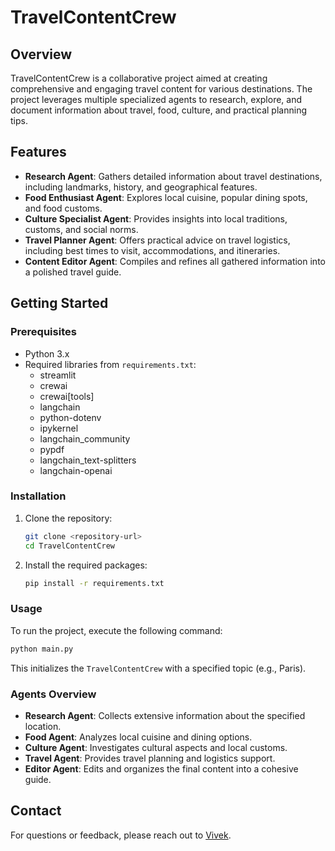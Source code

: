 # TravelContentCrew

## Overview

TravelContentCrew is a collaborative project aimed at creating comprehensive and engaging travel content for various destinations. The project leverages multiple specialized agents to research, explore, and document information about travel, food, culture, and practical planning tips.

## Features

- **Research Agent**: Gathers detailed information about travel destinations, including landmarks, history, and geographical features.
- **Food Enthusiast Agent**: Explores local cuisine, popular dining spots, and food customs.
- **Culture Specialist Agent**: Provides insights into local traditions, customs, and social norms.
- **Travel Planner Agent**: Offers practical advice on travel logistics, including best times to visit, accommodations, and itineraries.
- **Content Editor Agent**: Compiles and refines all gathered information into a polished travel guide.

## Getting Started

### Prerequisites

- Python 3.x
- Required libraries from `requirements.txt`:
  - streamlit
  - crewai
  - crewai[tools]
  - langchain
  - python-dotenv
  - ipykernel
  - langchain_community
  - pypdf
  - langchain_text-splitters
  - langchain-openai

### Installation

1. Clone the repository:
   ```bash
   git clone <repository-url>
   cd TravelContentCrew
   ```

2. Install the required packages:
   ```bash
   pip install -r requirements.txt
   ```

### Usage

To run the project, execute the following command:
```bash
python main.py
```
This initializes the `TravelContentCrew` with a specified topic (e.g., Paris).

### Agents Overview

- **Research Agent**: Collects extensive information about the specified location.
- **Food Agent**: Analyzes local cuisine and dining options.
- **Culture Agent**: Investigates cultural aspects and local customs.
- **Travel Agent**: Provides travel planning and logistics support.
- **Editor Agent**: Edits and organizes the final content into a cohesive guide.

## Contact

For questions or feedback, please reach out to [Vivek](vivekreddy3812@gmail.com).

